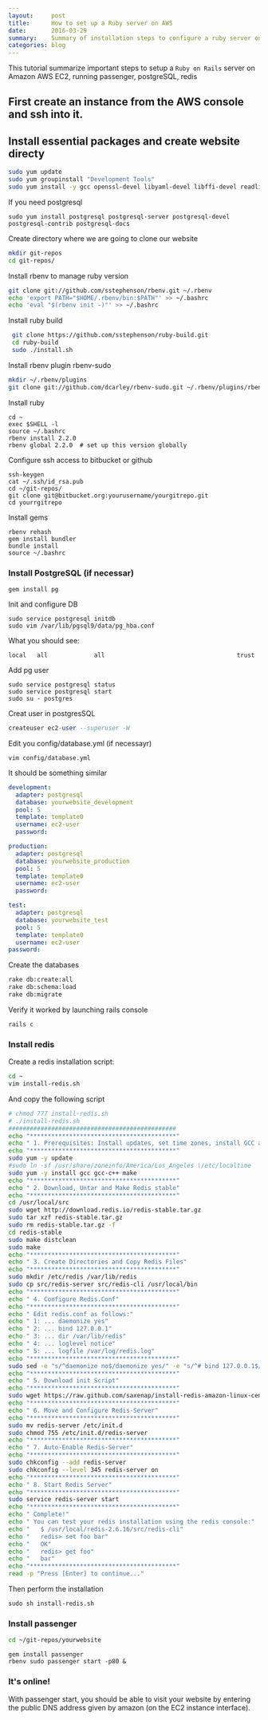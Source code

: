 ```yaml
---
layout:     post
title:      How to set up a Ruby server on AWS
date:       2016-03-29
summary:    Summary of installation steps to configure a ruby server on AWS
categories: blog
---
```


This tutorial summarize important steps to setup a `Ruby on Rails` server on Amazon AWS EC2, running passenger, postgreSQL, 
redis

## First create an instance from the AWS console and ssh into it.

## Install essential packages and create website directy

```bash
sudo yum update
sudo yum groupinstall "Development Tools"
sudo yum install -y gcc openssl-devel libyaml-devel libffi-devel readline-devel zlib-devel gdbm-devel ncurses-devel
```

If you need postgresql

```
sudo yum install postgresql postgresql-server postgresql-devel postgresql-contrib postgresql-docs
```

Create directory where we are going to clone our website

```bash
mkdir git-repos
cd git-repos/
```

Install rbenv to manage ruby version

```bash
git clone git://github.com/sstephenson/rbenv.git ~/.rbenv
echo 'export PATH="$HOME/.rbenv/bin:$PATH"' >> ~/.bashrc
echo 'eval "$(rbenv init -)"' >> ~/.bashrc
```

Install ruby build

```bash
 git clone https://github.com/sstephenson/ruby-build.git
 cd ruby-build
 sudo ./install.sh
 ```
 
 Install rbenv plugin rbenv-sudo
 
 ```bash
 mkdir ~/.rbenv/plugins
 git clone git://github.com/dcarley/rbenv-sudo.git ~/.rbenv/plugins/rbenv-sudo
```

Install ruby

```
cd ~
exec $SHELL -l
source ~/.bashrc
rbenv install 2.2.0
rbenv global 2.2.0  # set up this version globally
```

Configure ssh access to bitbucket or github

```
ssh-keygen
cat ~/.ssh/id_rsa.pub
cd ~/git-repos/
git clone git@bitbucket.org:yourusername/yourgitrepo.git
cd yourrgitrepo
```

Install gems

```
rbenv rehash
gem install bundler
bundle install
source ~/.bashrc
```

### Install PostgreSQL (if necessar)

```
gem install pg
```

Init and configure DB

```
sudo service postgresql initdb
sudo vim /var/lib/pgsql9/data/pg_hba.conf
```

What you should see:
```
local   all             all                                     trust
```

Add pg user

```
sudo service postgresql status
sudo service postgresql start
sudo su - postgres
```

Creat user in postgresSQL

```sql
createuser ec2-user --superuser -W
```

Edit you config/database.yml (if necessayr)

```vim
vim config/database.yml
```

It should be something similar

```yaml
development:
  adapter: postgresql
  database: yourwebsite_development
  pool: 5
  template: template0
  username: ec2-user
  password: 

production:
  adapter: postgresql
  database: yourwebsite_production
  pool: 5
  template: template0
  username: ec2-user
  password: 

test:
  adapter: postgresql
  database: yourwebsite_test
  pool: 5
  template: template0
  username: ec2-user
password:
```

Create the databases

```bash
rake db:create:all
rake db:schema:load
rake db:migrate
```

Verify it worked by launching rails console

```
rails c
```

### Install redis

Create a redis installation script:

```bash
cd ~
vim install-redis.sh
```

And copy the following script

```bash
# chmod 777 install-redis.sh
# ./install-redis.sh
###############################################
echo "*****************************************"
echo " 1. Prerequisites: Install updates, set time zones, install GCC and make"
echo "*****************************************"
sudo yum -y update
#sudo ln -sf /usr/share/zoneinfo/America/Los_Angeles \/etc/localtime
sudo yum -y install gcc gcc-c++ make
echo "*****************************************"
echo " 2. Download, Untar and Make Redis stable"
echo "*****************************************"
cd /usr/local/src
sudo wget http://download.redis.io/redis-stable.tar.gz
sudo tar xzf redis-stable.tar.gz
sudo rm redis-stable.tar.gz -f
cd redis-stable
sudo make distclean
sudo make
echo "*****************************************"
echo " 3. Create Directories and Copy Redis Files"
echo "*****************************************"
sudo mkdir /etc/redis /var/lib/redis
sudo cp src/redis-server src/redis-cli /usr/local/bin
echo "*****************************************"
echo " 4. Configure Redis.Conf"
echo "*****************************************"
echo " Edit redis.conf as follows:"
echo " 1: ... daemonize yes"
echo " 2: ... bind 127.0.0.1"
echo " 3: ... dir /var/lib/redis"
echo " 4: ... loglevel notice"
echo " 5: ... logfile /var/log/redis.log"
echo "*****************************************"
sudo sed -e "s/^daemonize no$/daemonize yes/" -e "s/^# bind 127.0.0.1$/bind 127.0.0.1/" -e "s/^dir \.\//dir \/var\/lib\/redis\//" -e "s/^loglevel verbose$/loglevel notice/" -e "s/^logfile stdout$/logfile \/var\/log\/redis.log/" redis.conf | sudo tee /etc/redis/redis.conf
echo "*****************************************"
echo " 5. Download init Script"
echo "*****************************************"
sudo wget https://raw.github.com/saxenap/install-redis-amazon-linux-centos/master/redis-server
echo "*****************************************"
echo " 6. Move and Configure Redis-Server"
echo "*****************************************"
sudo mv redis-server /etc/init.d
sudo chmod 755 /etc/init.d/redis-server
echo "*****************************************"
echo " 7. Auto-Enable Redis-Server"
echo "*****************************************"
sudo chkconfig --add redis-server
sudo chkconfig --level 345 redis-server on
echo "*****************************************"
echo " 8. Start Redis Server"
echo "*****************************************"
sudo service redis-server start
echo "*****************************************"
echo " Complete!"
echo " You can test your redis installation using the redis console:"
echo "   $ /usr/local/redis-2.6.16/src/redis-cli"
echo "   redis> set foo bar"
echo "   OK"
echo "   redis> get foo"
echo "   bar"
echo "*****************************************"
read -p "Press [Enter] to continue..."
```

Then perform the installation

```
sudo sh install-redis.sh
```

### Install passenger

```bash
cd ~/git-repos/yourwebsite
```

```
gem install passenger
rbenv sudo passenger start -p80 &
```

### It's online!

With passenger start, you should be able to visit your website by entering the public DNS address given by amazon (on the EC2 
instance interface).